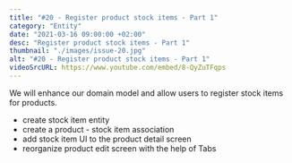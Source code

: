 ```yaml
---
title: "#20 - Register product stock items - Part 1"
category: "Entity"
date: "2021-03-16 09:00:00 +02:00"
desc: "Register product stock items - Part 1"
thumbnail: "./images/issue-20.jpg"
alt: "#20 - Register product stock items - Part 1"
videoSrcURL: https://www.youtube.com/embed/8-QyZuTFqps
---
```


We will enhance our domain model and allow users to register stock items for products.

* create stock item entity
* create a product - stock item association
* add stock item UI to the product detail screen
* reorganize product edit screen with the help of Tabs